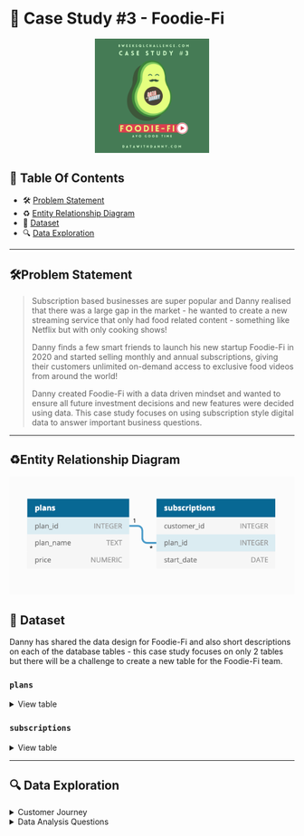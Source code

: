# 🥑 Case Study #3 - Foodie-Fi
<p align="center">
<img src="/IMG/case study 3.png" width=40% height=40%>

## 📕 Table Of Contents
  - 🛠️ [Problem Statement](#problem-statement)
  - ♻️ [Entity Relationship Diagram](#entity-relationship-diagram)
  - 📂 [Dataset](#-dataset)
  - 🔍 [Data Exploration](#-data-exploration)

---

## 🛠Problem Statement

>Subscription based businesses are super popular and Danny realised that there was a large gap in the market - he wanted to create a new streaming service that only had food related content - something like Netflix but with only cooking shows!
>
>Danny finds a few smart friends to launch his new startup Foodie-Fi in 2020 and started selling monthly and annual subscriptions, giving their customers unlimited on-demand access to exclusive food videos from around the world!
>
>Danny created Foodie-Fi with a data driven mindset and wanted to ensure all future investment decisions and new features were decided using data. This case study focuses on using subscription style digital data to answer important business questions.

---

## ♻Entity Relationship Diagram

<p align="center">
<img src="/Case Study - Foodie-Fi/case-study-3-erd.png">
  
## 📂 Dataset

Danny has shared the data design for Foodie-Fi and also short descriptions on each of the database tables - this case study focuses on only 2 tables but there will be a challenge to create a new table for the Foodie-Fi team.

### **```plans```**
<details>
<summary>
View table
</summary>

Customers can choose which plans to join Foodie-Fi when they first sign up.

Basic plan customers have limited access and can only stream their videos and is only available monthly at $9.90

Pro plan customers have no watch time limits and are able to download videos for offline viewing. Pro plans start at $19.90 a month or $199 for an annual subscription.

Customers can sign up to an initial 7 day free trial will automatically continue with the pro monthly subscription plan unless they cancel, downgrade to basic or upgrade to an annual pro plan at any point during the trial.

When customers cancel their Foodie-Fi service - they will have a churn plan record with a null **```price```** but their plan will continue until the end of the billing period.

| plan_id | plan_name     | price  |
| ------- | ------------- | ------ |
| 0       | trial         | 0.00   |
| 1       | basic monthly | 9.90   |
| 2       | pro monthly   | 19.90  |
| 3       | pro annual    | 199.00 |
| 4       | churn         |        |

</details>

### **```subscriptions```**

<details>
<summary>
View table
</summary>
  
Customer subscriptions show the exact date where their specific **```plan_id```** starts.

If customers downgrade from a pro plan or cancel their subscription - the higher plan will remain in place until the period is over - the **```start_date```** in the **```subscriptions```** table will reflect the date that the actual plan changes.

When customers upgrade their account from a basic plan to a pro or annual pro plan - the higher plan will take effect straightaway.

When customers churn - they will keep their access until the end of their current billing period but the **```start_date```** will be technically the day they decided to cancel their service.

*Below is a sample of the top 10 rows of the **```foodie_fi.subscriptions```***

| customer_id | plan_id | start_date |
| ----------- | ------- | ---------- |
| 1           | 0       | 2020-08-01 |
| 1           | 1       | 2020-08-08 |
| 2           | 0       | 2020-09-20 |
| 2           | 3       | 2020-09-27 |
| 3           | 0       | 2020-01-13 |
| 3           | 1       | 2020-01-20 |
| 4           | 0       | 2020-01-17 |
| 4           | 1       | 2020-01-24 |
| 4           | 4       | 2020-04-21 |
| 5           | 0       | 2020-08-03 |

</details>

---

## 🔍 Data Exploration
<details>
<summary> 
Customer Journey
</summary>

### **Based off the 8 sample customers provided in the sample from the subscriptions table, write a brief description about each customer’s onboarding journey. Try to keep it as short as possible - you may also want to run some sort of join to make your explanations a bit easier!**

```SQL
    SELECT customer_id, s.plan_id, plan_name, start_date
    FROM foodie_fi.subscriptions s
    JOIN plans
    ON plans.plan_id = s.plan_id
    WHERE customer_id < 9
    ORDER BY customer_id, start_date;
```
>Output

| customer_id | plan_id | plan_name     | start_date |
| ----------- | ------- | ------------- | ---------- |
| 1           | 0       | trial         | 2020-08-01 |
| 1           | 1       | basic monthly | 2020-08-08 |
| 2           | 0       | trial         | 2020-09-20 |
| 2           | 3       | pro annual    | 2020-09-27 |
| 3           | 0       | trial         | 2020-01-13 |
| 3           | 1       | basic monthly | 2020-01-20 |
| 4           | 0       | trial         | 2020-01-17 |
| 4           | 1       | basic monthly | 2020-01-24 |
| 4           | 4       | churn         | 2020-04-21 |
| 5           | 0       | trial         | 2020-08-03 |
| 5           | 1       | basic monthly | 2020-08-10 |
| 6           | 0       | trial         | 2020-12-23 |
| 6           | 1       | basic monthly | 2020-12-30 |
| 6           | 4       | churn         | 2021-02-26 |
| 7           | 0       | trial         | 2020-02-05 |
| 7           | 1       | basic monthly | 2020-02-12 |
| 7           | 2       | pro monthly   | 2020-05-22 |
| 8           | 0       | trial         | 2020-06-11 |
| 8           | 1       | basic monthly | 2020-06-18 |
| 8           | 2       | pro monthly   | 2020-08-03 |

**Brief description about each customer’s onboarding journey:**

* Customer 1: Started with a trial on 2020-08-01, upgraded to a basic monthly plan on 2020-08-08.
* Customer 2: Began with a trial on 2020-09-20, transitioned to a pro annual plan on 2020-09-27.
* Customer 3: Initiated with a trial on 2020-01-13, moved to a basic monthly plan on 2020-01-20.
* Customer 4: Started with a trial on 2020-01-17, switched to a basic monthly plan on 2020-01-24, and churned on 2020-04-21.
* Customer 5: Began with a trial on 2020-08-03, upgraded to a basic monthly plan on 2020-08-10.
* Customer 6: Started with a trial on 2020-12-23, moved to a basic monthly plan on 2020-12-30, and churned on 2021-02-26.
* Customer 7: Started with a trial on 2020-02-05, transitioned to a basic monthly plan on 2020-02-12, and upgraded to a pro monthly plan on 2020-05-22.
* Customer 8: Began with a trial on 2020-06-11, upgraded to a basic monthly plan on 2020-06-18, and then switched to a pro monthly plan on 2020-08-03.
* The free trial period for all customers lasts exactly 7 days. 

</details>

<details>
<summary> 
Data Analysis Questions
</summary>

### **Q1. How many customers has Foodie-Fi ever had?**
```SQL
  SELECT COUNT(DISTINCT customer_id) AS total_customer
  FROM subscriptions
```
>Output

| total_customer |
| -------------- |
| 1000           |

### **Q2. What is the monthly distribution of trial plan start_date values for our dataset - use the start of the month as the group by value**
```SQL
  SELECT DATE_TRUNC('month', start_date)::DATE AS start_month, COUNT(*) AS trial_count
  FROM subscriptions s
  JOIN plans
  ON plans.plan_id = s.plan_id
  WHERE plans.plan_name = 'trial'
  GROUP BY start_month
  ORDER BY start_month;
```
>Output

| start_month | trial_count |
| ----------- | ----------- |
| 2020-01-01  | 88          |
| 2020-02-01  | 68          |
| 2020-03-01  | 94          |
| 2020-04-01  | 81          |
| 2020-05-01  | 88          |
| 2020-06-01  | 79          |
| 2020-07-01  | 89          |
| 2020-08-01  | 88          |
| 2020-09-01  | 87          |
| 2020-10-01  | 79          |
| 2020-11-01  | 75          |
| 2020-12-01  | 84          |

*There was not much variation in trial initiations between months. March had the highest number of trial (94), February had the lowest number of trial (68)*
### **Q3. What plan start_date values occur after the year 2020 for our dataset? Show the breakdown by count of events for each plan_name**
```SQL
  SELECT plan_name, COUNT(*) AS total_event
  FROM subscriptions s
  JOIN plans 
  ON plans.plan_id = s.plan_id
  WHERE EXTRACT(YEAR FROM start_date) > 2020
  GROUP BY plan_name;
```
>Output

| plan_name     | total_event |
| ------------- | ----------- |
| pro annual    | 63          |
| churn         | 71          |
| pro monthly   | 60          |
| basic monthly | 8           |

*Pro plans (pro annual and pro monthly) performed well after 2020, but churn was high and popularity of basic monthly plan was low.*

### **Q4. What is the customer count and percentage of customers who have churned rounded to 1 decimal place?**
```SQL
  SELECT 
    COUNT(DISTINCT customer_id) AS churned_customers, 
    ROUND(COUNT(DISTINCT customer_id)/(
      SELECT COUNT(DISTINCT customer_id) 
      FROM subscriptions)::DECIMAL*100.0, 2) AS churn_percentage
  FROM subscriptions s
  JOIN plans
  ON plans.plan_id = s.plan_id
  WHERE plan_name = 'churn';
```
>Output

| churned_customers | churn_percentage |
| ----------------- | ---------------- |
| 307               | 30.70            |

*Output shows churn percentage = 30.7% of total 1000 customers, this is a high rate, need to find the reason why customers leave (service quality, price, missing features...) and take measures to improve the situation.*

### **Q5. How many customers have churned straight after their initial free trial - what percentage is this rounded to the nearest whole number?**
```SQL
  WITH CTE AS (
    SELECT 
      customer_id, 
      plan_name, 
      LEAD(plan_name) OVER(PARTITION BY customer_id ORDER BY start_date ROWS BETWEEN UNBOUNDED PRECEDING AND CURRENT ROW) AS following_plan
    FROM subscriptions s
    JOIN plans 
    ON plans.plan_id = s.plan_id)
      
  SELECT COUNT(DISTINCT customer_id) AS customer_count,
    ROUND(100*COUNT(DISTINCT customer_id)/(
      SELECT COUNT(DISTINCT customer_id) 
      FROM subscriptions)::DECIMAL) AS early_churn_percentage
  FROM CTE
  WHERE plan_name = 'trial' AND following_plan = 'churn';
```
>Output

| customer_count | early_churn_percentage |
| -------------- | ---------------------- |
| 92             | 9                      |

*Output shows that the early churn rate is low (9%)*

### **Q6. What is the number and percentage of customer plans after their initial free trial?**
```SQL
  WITH CTE AS (
    SELECT 
      customer_id, 
      start_date, 
      plan_name, 
      LEAD(plan_name) OVER(PARTITION BY customer_id ORDER BY start_date ROWS BETWEEN UNBOUNDED PRECEDING AND CURRENT ROW) AS next_plan 
    FROM subscriptions s
    JOIN plans 
    ON plans.plan_id = s.plan_id)
  
  SELECT 
    next_plan, 
    ROUND(100.0*COUNT(DISTINCT customer_id) / (
      SELECT COUNT(DISTINCT customer_id) 
      FROM subscriptions), 1) AS percentage
  FROM CTE
  WHERE plan_name = 'trial' AND next_plan IS NOT NULL
  GROUP BY next_plan;
```
>Output

| next_plan     | percentage |
| ------------- | ---------- |
| basic monthly | 54.6       |
| churn         | 9.2        |
| pro annual    | 3.7        |
| pro monthly   | 32.5       |

*Output shows that 54.6% of customers use the basic monthly plan after their initial free trial (highest rate), the pro monthly plan is quite popular (32.5%), and the pro annual plan is the lowest rate (3.7%). Needs to decrease 9,2% of customer churn, focus to increase 3.7% of customer use pro annual (discount, special feature...)*

### **Q7. What is the customer count and percentage breakdown of all 5 plan_name values at 2020-12-31?**
```SQL
  WITH CTE AS (
    SELECT 
      customer_id, 
      plan_name, 
      start_date, 
      LEAD(plan_name) OVER(PARTITION BY customer_id ORDER BY start_date) AS next_plan
    FROM subscriptions s
    JOIN plans 
    ON plans.plan_id = s.plan_id
    WHERE start_date <= '2020-12-31')
        
  SELECT 
    plan_name, 
    COUNT(DISTINCT customer_id) AS customer_count, 
    ROUND(100.0*COUNT(DISTINCT customer_id)/ (
      SELECT COUNT(DISTINCT customer_id) 
      FROM subscriptions)::DECIMAL, 1) AS percentage
  FROM CTE
  WHERE next_plan IS  NULL
  GROUP BY plan_name;
```
>Output

| plan_name     | customer_count | percentage |
| ------------- | -------------- | ---------- |
| basic monthly | 224            | 22.4       |
| churn         | 236            | 23.6       |
| pro annual    | 195            | 19.5       |
| pro monthly   | 326            | 32.6       |
| trial         | 19             | 1.9        |

*Output shows that "pro monthly" is the most popular plan (32.6%), while churn remains significant at 23.6%. Most customers prefer flexibility over long-term commitment, as seen with the lower uptake of "pro annual" (19.5%). Addressing churn and promoting annual plans with added value or discounts could improve retention and revenue.*

### **Q8. How many customers have upgraded to an annual plan in 2020?**
```SQL
  WITH CTE AS (
    SELECT 
      customer_id, 
      start_date, 
      plan_name, 
      LEAD(start_date) OVER(PARTITION BY customer_id ORDER BY start_date) AS next_start_date,
      LEAD(plan_name) OVER(PARTITION BY customer_id ORDER BY start_date) AS next_plan
    FROM subscriptions s
    JOIN plans
    ON plans.plan_id = s.plan_id)
    
  SELECT COUNT(DISTINCT customer_id) AS customer_count
  FROM CTE
  WHERE EXTRACT(YEAR FROM next_start_date) = 2020
  AND plan_name != next_plan
  AND next_plan = 'pro annual';
```
>Output

| customer_count |
| -------------- |
| 195            |

*Output shows: There are 195 customers upgraded to "pro annual" in 2020*
### **Q9. How many days on average does it take for a customer to an annual plan from the day they join Foodie-Fi?**
```SQL
  WITH annual_subs AS (
    SELECT 
      customer_id, 
      start_date AS pro_annual_date, 
      plan_name, 
      FIRST_VALUE(plan_name) OVER(PARTITION BY customer_id ORDER BY start_date) AS trial_plan,
      FIRST_VALUE(start_date) OVER(PARTITION BY customer_id ORDER BY start_date) AS trial_start_date
    FROM subscriptions s
    JOIN plans
    ON plans.plan_id = s.plan_id )
  
  SELECT ROUND(AVG(pro_annual_date - trial_start_date), 1) AS avg_days
  FROM annual_subs
  WHERE plan_name = 'pro annual' AND trial_plan = 'trial';
```
>Output

| avg_days |
| -------- |
| 104.6    |

*It takes an average of 3.5 months for customers to pro annual plan from free trial*

### **Q10. Can you further breakdown this average value into 30 day periods (i.e. 0-30 days, 31-60 days etc)***
```SQL
  WITH annual_subs AS (
    SELECT 
      customer_id, 
      start_date AS pro_annual_date, 
      plan_name, 
      FIRST_VALUE(plan_name) OVER(PARTITION BY customer_id ORDER BY start_date) AS trial_plan,
      FIRST_VALUE(start_date) OVER(PARTITION BY customer_id ORDER BY start_date) AS trial_start_date
    FROM subscriptions s
    JOIN plans
    ON plans.plan_id = s.plan_id )
        
  SELECT 
    CONCAT(FLOOR((pro_annual_date - trial_start_date)/30) * 30, ' - ', FLOOR((pro_annual_date - trial_start_date)/30) * 30 + 30, ' days') AS periods, 
    COUNT(customer_id) AS total_customer,
    ROUND(AVG(pro_annual_date - trial_start_date), 1) AS avg_days
  FROM annual_subs
  WHERE plan_name = 'pro annual' AND trial_plan = 'trial'
  GROUP BY FLOOR((pro_annual_date - trial_start_date)/30);
```
>Output

| periods        | total_customer | avg_days |
| -------------- | -------------- | -------- |
| 0 - 30 days    | 48             | 9.5      |
| 30 - 60 days   | 25             | 41.8     |
| 60 - 90 days   | 33             | 70.9     |
| 90 - 120 days  | 35             | 99.8     |
| 120 - 150 days | 43             | 133.0    |
| 150 - 180 days | 35             | 161.5    |
| 180 - 210 days | 27             | 190.3    |
| 210 - 240 days | 4              | 224.3    |
| 240 - 270 days | 5              | 257.2    |
| 270 - 300 days | 1              | 285.0    |
| 300 - 330 days | 1              | 327.0    |
| 330 - 360 days | 1              | 346.0    |

*Shorter periods like 0-30 days and 30-60 days have significantly higher customer numbers than longer periods. Customers in these periods tend to upgrade their plans faster. 
After 210 days, A smaller percentage of customers make the decision to upgrade, then after 300 days, there are no more customers who upgrade.*
### **Q11. How many customers downgraded from a pro monthly to a basic monthly plan in 2020?**
```SQL
  WITH cte_subs AS (
    SELECT 
      customer_id, 
      plan_name, 
      start_date, 
      LEAD(plan_name) OVER(PARTITION BY customer_id ORDER BY start_date) AS next_plan,
      LEAD(start_date) OVER(PARTITION BY customer_id ORDER BY start_date) AS next_subs_date
    FROM subscriptions s
    JOIN plans
    ON plans.plan_id = s.plan_id)
  
  SELECT COUNT(customer_id) AS downgrade_count
  FROM cte_subs
  WHERE EXTRACT (YEAR FROM next_subs_date) = 2020
  AND plan_name = 'pro annual' AND next_plan = 'basic monthly'
```
>Output

| downgrade_count |
| --------------- |
| 0               |

*There is no customer has downgraded from pro monthly to basic monthly in 2020*

</details>